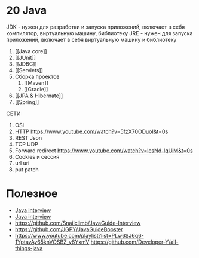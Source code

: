 # 20 Java
JDK - нужен для разработки и запуска приложений, включает в себя компилятор, виртуальную машину, библиотеку
JRE - нужен для запуска приложений, включает в себя виртуальную машину и библиотеку
1. [[Java core]]
2. [[JUnit]]
3. [[JDBC]]
4. [[Servlets]]
5. Сборка проектов
	1. [[Maven]]
	2. [[Gradle]]
6. [[JPA & Hibernate]]
7. [[Spring]]

СЕТИ
1. OSI
2. HTTP https://www.youtube.com/watch?v=5fzX70ODuoI&t=0s
3. REST Json
4. TCP UDP
5. Forward redirect https://www.youtube.com/watch?v=lesNd-lqUiM&t=0s
6. Cookies и сессия
7. url uri
8. put patch

# Полезное
* [Java interview](https://github.com/enhorse/java-interview)
* [Java interview](https://github.com/timmson/java-interview)
* https://github.com/Snailclimb/JavaGuide-Interview
* https://github.com/JGPY/JavaGuideBooster
* https://www.youtube.com/playlist?list=PLw6SJ6q6-1YptavAy65knVOSBZ_y6YxmV
https://github.com/Developer-Y/all-things-java